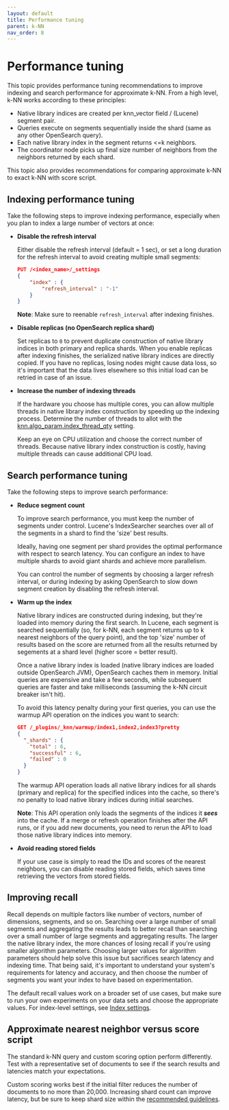 ```yaml
---
layout: default
title: Performance tuning
parent: k-NN
nav_order: 8
---
```


# Performance tuning

This topic provides performance tuning recommendations to improve indexing and search performance for approximate k-NN. From a high level, k-NN works according to these principles:
* Native library indices are created per knn_vector field / (Lucene) segment pair.
* Queries execute on segments sequentially inside the shard (same as any other OpenSearch query).
* Each native library index in the segment returns <=k neighbors.
* The coordinator node picks up final size number of neighbors from the neighbors returned by each shard.

This topic also provides recommendations for comparing approximate k-NN to exact k-NN with score script.

## Indexing performance tuning

Take the following steps to improve indexing performance, especially when you plan to index a large number of vectors at once:

* **Disable the refresh interval**

   Either disable the refresh interval (default = 1 sec), or set a long duration for the refresh interval to avoid creating multiple small segments:

   ```json
   PUT /<index_name>/_settings
   {
       "index" : {
           "refresh_interval" : "-1"
       }
   }
   ```
   **Note**: Make sure to reenable `refresh_interval` after indexing finishes.

* **Disable replicas (no OpenSearch replica shard)**

   Set replicas to `0` to prevent duplicate construction of native library indices in both primary and replica shards. When you enable replicas after indexing finishes, the serialized native library indices are directly copied. If you have no replicas, losing nodes might cause data loss, so it's important that the data lives elsewhere so this initial load can be retried in case of an issue.

* **Increase the number of indexing threads**

   If the hardware you choose has multiple cores, you can allow multiple threads in native library index construction by speeding up the indexing process. Determine the number of threads to allot with the [knn.algo_param.index_thread_qty]({{site.url}}{{site.baseurl}}/search-plugins/knn/settings#cluster-settings) setting.

  Keep an eye on CPU utilization and choose the correct number of threads. Because native library index construction is costly, having multiple threads can cause additional CPU load.

## Search performance tuning

Take the following steps to improve search performance:

* **Reduce segment count**

   To improve search performance, you must keep the number of segments under control. Lucene's IndexSearcher searches over all of the segments in a shard to find the 'size' best results.

   Ideally, having one segment per shard provides the optimal performance with respect to search latency. You can configure an index to have multiple shards to avoid giant shards and achieve more parallelism.

   You can control the number of segments by choosing a larger refresh interval, or during indexing by asking OpenSearch to slow down segment creation by disabling the refresh interval.

* **Warm up the index**

   Native library indices are constructed during indexing, but they're loaded into memory during the first search. In Lucene, each segment is searched sequentially (so, for k-NN, each segment returns up to k nearest neighbors of the query point), and the top 'size' number of results based on the score are returned from all the results returned by segements at a shard level (higher score = better result).

   Once a native library index is loaded (native library indices are loaded outside OpenSearch JVM), OpenSearch caches them in memory. Initial queries are expensive and take a few seconds, while subsequent queries are faster and take milliseconds (assuming the k-NN circuit breaker isn't hit).

   To avoid this latency penalty during your first queries, you can use the warmup API operation on the indices you want to search:

   ```json
   GET /_plugins/_knn/warmup/index1,index2,index3?pretty
   {
     "_shards" : {
       "total" : 6,
       "successful" : 6,
       "failed" : 0
     }
   }
   ```

   The warmup API operation loads all native library indices for all shards (primary and replica) for the specified indices into the cache, so there's no penalty to load native library indices during initial searches.

   **Note**: This API operation only loads the segments of the indices it ***sees*** into the cache. If a merge or refresh operation finishes after the API runs, or if you add new documents, you need to rerun the API to load those native library indices into memory.

* **Avoid reading stored fields**

   If your use case is simply to read the IDs and scores of the nearest neighbors, you can disable reading stored fields, which saves time retrieving the vectors from stored fields.

## Improving recall

Recall depends on multiple factors like number of vectors, number of dimensions, segments, and so on. Searching over a large number of small segments and aggregating the results leads to better recall than searching over a small number of large segments and aggregating results. The larger the native library index, the more chances of losing recall if you're using smaller algorithm parameters. Choosing larger values for algorithm parameters should help solve this issue but sacrifices search latency and indexing time. That being said, it's important to understand your system's requirements for latency and accuracy, and then choose the number of segments you want your index to have based on experimentation.

The default recall values work on a broader set of use cases, but make sure to run your own experiments on your data sets and choose the appropriate values. For index-level settings, see [Index settings]({{site.url}}{{site.baseurl}}/search-plugins/knn/knn-index#index-settings).

## Approximate nearest neighbor versus score script

The standard k-NN query and custom scoring option perform differently. Test with a representative set of documents to see if the search results and latencies match your expectations.

Custom scoring works best if the initial filter reduces the number of documents to no more than 20,000. Increasing shard count can improve latency, but be sure to keep shard size within the [recommended guidelines]({{site.url}}{{site.baseurl}}/opensearch#primary-and-replica-shards).
